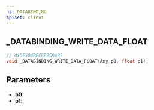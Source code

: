 ```yaml
---
ns: DATABINDING
apiset: client
---
```

## _DATABINDING_WRITE_DATA_FLOAT

```c
// 0xDF504BECEB15DA93
void _DATABINDING_WRITE_DATA_FLOAT(Any p0, float p1);
```


## Parameters
* **p0**:
* **p1**:
